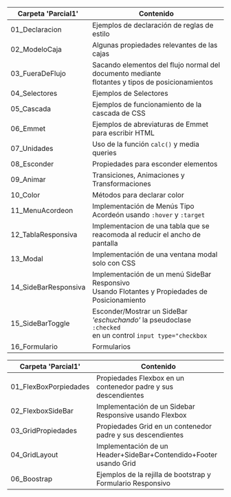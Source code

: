 
| Carpeta 'Parcial1'   | Contenido                                                      |
|----------------------|----------------------------------------------------------------|
| 01_Declaracion       | Ejemplos de declaración de reglas de estilo                    |
| 02_ModeloCaja        | Algunas propiedades relevantes de las cajas                    |
| 03_FueraDeFlujo      | Sacando elementos del flujo normal del documento mediante <br>flotantes y tipos de posicionamientos |
| 04_Selectores        | Ejemplos de Selectores                                                                              |
| 05_Cascada           | Ejemplos de funcionamiento de la cascada de CSS                                                     |
| 06_Emmet             | Ejemplos de abreviaturas de Emmet para escribir HTML                                                |
| 07_Unidades          | Uso de la función `calc()` y media queries                                                          |
| 08_Esconder          | Propiedades para esconder elementos                                                                 |
| 09_Animar            | Transiciones, Animaciones y Transformaciones                                                        |
| 10_Color             | Métodos para declarar color                                                                         |
| 11_MenuAcordeon      | Implementación de Menús Tipo Acordeón usando `:hover` y `:target`                                   |
| 12_TablaResponsiva   | Implementacion de una tabla que se reacomoda al reducir el ancho de pantalla                        |
| 13_Modal             | Implementación de una ventana modal solo con CSS                                                    |
| 14_SideBarResponsiva | Implementación de un menú SideBar Responsivo<br>Usando Flotantes y Propiedades de Posicionamiento            |
| 15_SideBarToggle     | Esconder/Mostrar un SideBar *'eschuchando'* la pseudoclase `:checked` <br>en un control `input type="checkbox` |
| 16_Formulario        | Formularios                                                                                                  |

| Carpeta 'Parcial1'   | Contenido                                                             |
|----------------------|-----------------------------------------------------------------------|
| 01_FlexBoxPorpiedades| Propiedades Flexbox en un contenedor padre y sus descendientes        |
| 02_FlexboxSideBar    | Implementación de un Sidebar Responsive usando Flexbox                |
| 03_GridPropiedades   | Propiedades Grid en un contenedor padre y sus descendientes           |
| 04_GridLayout        | Implementación de un Header+SideBar+Contendido+Footer usando Grid     |
| 06_Boostrap          | Ejemplos de la rejilla de bootstrap y Formulario Responsivo           |

